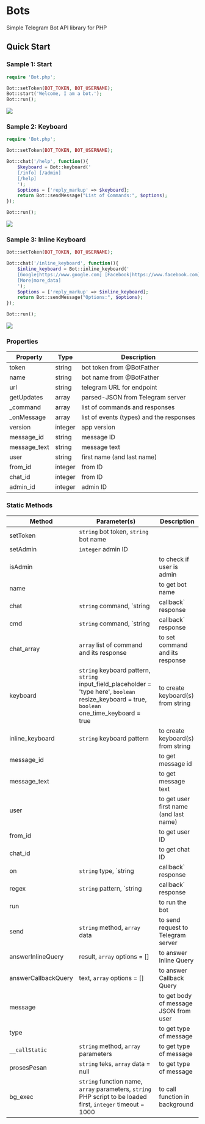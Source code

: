 # Bots

Simple Telegram Bot API library for PHP

## Quick Start
### Sample 1: Start
```php
require 'Bot.php';

Bot::setToken(BOT_TOKEN, BOT_USERNAME);
Bot::start('Welcome, I am a bot.');
Bot::run();
```
<img src='https://github.com/dannsbass/dannsbass.github.io/blob/master/assets/img/bot-start.png'>

### Sample 2: Keyboard

```php
require 'Bot.php';

Bot::setToken(BOT_TOKEN, BOT_USERNAME);

Bot::chat('/help', function(){
    $keyboard = Bot::keyboard('
    [/info] [/admin]
    [/help]
    ');
    $options = ['reply_markup' => $keyboard];
    return Bot::sendMessage("List of Commands:", $options);
});

Bot::run();
```
<img src='https://github.com/dannsbass/dannsbass.github.io/blob/master/assets/img/keyboard.png'>

### Sample 3: Inline Keyboard

```php
Bot::setToken(BOT_TOKEN, BOT_USERNAME);

Bot::chat('/inline_keyboard', function(){
    $inline_keyboard = Bot::inline_keyboard('
    [Google|https://www.google.com] [Facebook|https://www.facebook.com]
    [More|more_data]
    ');
    $options = ['reply_markup' => $inline_keyboard];
    return Bot::sendMessage("Options:", $options);
});

Bot::run();
```

<img src='https://github.com/dannsbass/dannsbass.github.io/blob/master/assets/img/inline_keyboard.png'>

### Properties

|Property|Type|Description|
|---|---|---|
|token|string|bot token from @BotFather|
|name|string|bot name from @BotFather|
|url|string|telegram URL for endpoint|
|getUpdates|array|parsed-JSON from Telegram server|
|_command|array|list of commands and responses|
|_onMessage|array|list of events (types) and the responses|
|version|integer|app version|
|message_id|string|message ID|
|message_text|string|message text|
|user|string|first name (and last name)|
|from_id|integer|from ID|
|chat_id|integer|from ID|
|admin_id|integer|admin ID|

### Static Methods

|Method|Parameter(s)|Description|
|---|---|---|
|setToken|`string` bot token, `string` bot name||
|setAdmin|`integer` admin ID||
|isAdmin||to check if user is admin|
|name||to get bot name|
|chat|`string` command, `string|callback` response|to set command and its response|
|cmd|`string` command, `string|callback` response|to set command and its response|
|chat_array|`array` list of command and its response|to set command and its response|
|keyboard|`string` keyboard pattern, `string` input_field_placeholder = 'type here', `boolean` resize_keyboard = true, `boolean` one_time_keyboard = true|to create keyboard(s) from string|
|inline_keyboard|`string` keyboard pattern|to create keyboard(s) from string|
|message_id||to get message id|
|message_text||to get message text|
|user||to get user first name (and last name)|
|from_id||to get user ID|
|chat_id||to get chat ID|
|on|`string` type, `string|callback` response|to set response|
|regex|`string` pattern, `string|callback` response|to set response|
|run||to run the bot|
|send|`string` method, `array` data|to send request to Telegram server|
|answerInlineQuery|result, `array` options = []|to answer Inline Query|
|answerCallbackQuery|text, `array` options = []|to answer Callback Query|
|message||to get body of message JSON from user|
|type||to get type of message|
|`__callStatic`|`string` method, `array` parameters|to get type of message|
|prosesPesan|`string` teks, `array` data = null|to get type of message|
|bg_exec|`string` function name, `array` parameters, `string` PHP script to be loaded first, `integer` timeout = 1000|to call function in background|

